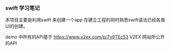 
### swift 学习笔记
本项目主要是利用swift 来创建一个app 在建立工程的同时熟悉swift语法已经各类UI的创建。

demo 中所有的API基于 https://www.v2ex.com/p/7v9TEc53 
V2EX 网站所公开的API

